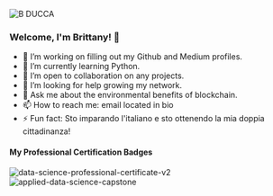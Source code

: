 ![B DUCCA](https://user-images.githubusercontent.com/88746362/167271417-69d6bb2c-459e-4d5a-880c-0c76fa5f1577.gif)

### Welcome, I'm Brittany! 👋

- 🔭 I’m working on filling out my Github and Medium profiles.
- 🌱 I’m currently learning Python.
- 👯 I’m open to collaboration on any projects.
- 🤔 I’m looking for help growing my network.
- 💬 Ask me about the environmental benefits of blockchain.
- 📫 How to reach me: email located in bio
- ⚡ Fun fact: Sto imparando l'italiano e sto ottenendo la mia doppia cittadinanza!

#### My Professional Certification Badges
<!--START_SECTION:badges-->
![data-science-professional-certificate-v2](https://user-images.githubusercontent.com/88746362/167914862-b05d7e2c-3668-49f4-a692-6fa3bf94e4bd.png)
![applied-data-science-capstone](https://user-images.githubusercontent.com/88746362/167915036-f4c633df-ad3f-4926-8989-f933ca6c9d4a.png)
<!--END_SECTION:badges-->
